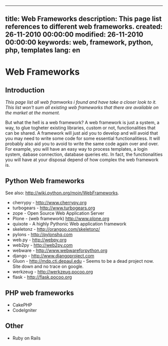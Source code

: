 -----
title: Web Frameworks
description: This page list references to different web frameworks.
created: 26-11-2010 00:00:00
modified: 26-11-2010 00:00:00
keywords: web, framework, python, php, templates
lang: en
-----

# Web Frameworks

## Introduction 

*This page list all web framworks i found and have take a closer look to
it. This list won\'t sum all existing web frameworks that there are
available on the market at the moment.*

But what the hell is a web framework? A web framework is just a system,
a way, to glue togheter existing libraries, custom or not,
functionalities that can be shared. A framework will just aid you to
develop and will avoid that you may need to write some code for some
essential functionalitiess. It will probably also aid you to avoid to
write the same code again over and over. For example, you will have an
easy way to process templates, a login system, dabase connection,
database queries etc. In fact, the functionalities you will have at your
disposal depend of how complex the web framework is.

## Python Web frameworks

See also: <http://wiki.python.org/moin/WebFrameworks>.

- cherrypy - <http://www.cherrypy.org>
- turbogears - <http://www.turbogears.org>
- zope - Open Source Web Application Server
- Plone - (web framework) <http://www.plone.org>
- quixote - A highly Pythonic Web application framework
- skeletonz - <http://orangoo.com/skeletonz/>
- pylons - <http://pylonshq.com>
- web.py - <http://webpy.org>
- web2py - <http://web2py.com>
- webware - <http://www.webwareforpython.org>
- django - <http://www.djangoproject.com>
- Gluon - <http://mdp.cti.depaul.edu> - Seems to be a dead project now. Site down and no trace on google.
- werkzeug - <http://werkzeug.pocoo.org>
- flask - <http://flask.pocoo.org>

## PHP web frameworks

- CakePHP
- CodeIgniter

## Other

- Ruby on Rails
